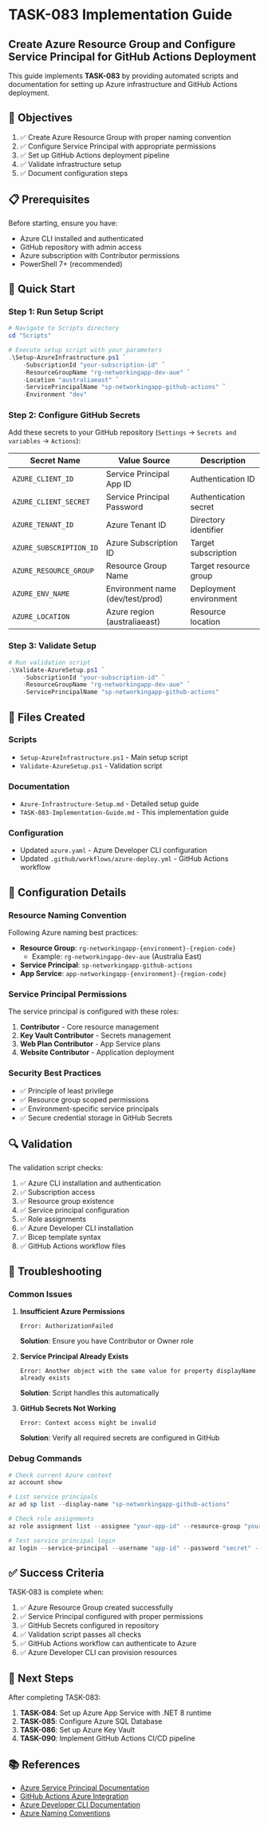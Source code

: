 # TASK-083 Implementation Guide

## Create Azure Resource Group and Configure Service Principal for GitHub Actions Deployment

This guide implements **TASK-083** by providing automated scripts and documentation for setting up Azure infrastructure and GitHub Actions deployment.

## 🎯 Objectives

1. ✅ Create Azure Resource Group with proper naming convention
2. ✅ Configure Service Principal with appropriate permissions
3. ✅ Set up GitHub Actions deployment pipeline
4. ✅ Validate infrastructure setup
5. ✅ Document configuration steps

## 📋 Prerequisites

Before starting, ensure you have:

- Azure CLI installed and authenticated
- GitHub repository with admin access
- Azure subscription with Contributor permissions
- PowerShell 7+ (recommended)

## 🚀 Quick Start

### Step 1: Run Setup Script

```powershell
# Navigate to Scripts directory
cd "Scripts"

# Execute setup script with your parameters
.\Setup-AzureInfrastructure.ps1 `
    -SubscriptionId "your-subscription-id" `
    -ResourceGroupName "rg-networkingapp-dev-aue" `
    -Location "australiaeast" `
    -ServicePrincipalName "sp-networkingapp-github-actions" `
    -Environment "dev"
```

### Step 2: Configure GitHub Secrets

Add these secrets to your GitHub repository (`Settings` → `Secrets and variables` → `Actions`):

| Secret Name | Value Source | Description |
|-------------|--------------|-------------|
| `AZURE_CLIENT_ID` | Service Principal App ID | Authentication ID |
| `AZURE_CLIENT_SECRET` | Service Principal Password | Authentication secret |
| `AZURE_TENANT_ID` | Azure Tenant ID | Directory identifier |
| `AZURE_SUBSCRIPTION_ID` | Azure Subscription ID | Target subscription |
| `AZURE_RESOURCE_GROUP` | Resource Group Name | Target resource group |
| `AZURE_ENV_NAME` | Environment name (dev/test/prod) | Deployment environment |
| `AZURE_LOCATION` | Azure region (australiaeast) | Resource location |

### Step 3: Validate Setup

```powershell
# Run validation script
.\Validate-AzureSetup.ps1 `
    -SubscriptionId "your-subscription-id" `
    -ResourceGroupName "rg-networkingapp-dev-aue" `
    -ServicePrincipalName "sp-networkingapp-github-actions"
```

## 📁 Files Created

### Scripts
- `Setup-AzureInfrastructure.ps1` - Main setup script
- `Validate-AzureSetup.ps1` - Validation script

### Documentation
- `Azure-Infrastructure-Setup.md` - Detailed setup guide
- `TASK-083-Implementation-Guide.md` - This implementation guide

### Configuration
- Updated `azure.yaml` - Azure Developer CLI configuration
- Updated `.github/workflows/azure-deploy.yml` - GitHub Actions workflow

## 🔧 Configuration Details

### Resource Naming Convention

Following Azure naming best practices:

- **Resource Group**: `rg-networkingapp-{environment}-{region-code}`
  - Example: `rg-networkingapp-dev-aue` (Australia East)
- **Service Principal**: `sp-networkingapp-github-actions`
- **App Service**: `app-networkingapp-{environment}-{region-code}`

### Service Principal Permissions

The service principal is configured with these roles:

1. **Contributor** - Core resource management
2. **Key Vault Contributor** - Secrets management
3. **Web Plan Contributor** - App Service plans
4. **Website Contributor** - Application deployment

### Security Best Practices

- ✅ Principle of least privilege
- ✅ Resource group scoped permissions
- ✅ Environment-specific service principals
- ✅ Secure credential storage in GitHub Secrets

## 🔍 Validation

The validation script checks:

1. ✅ Azure CLI installation and authentication
2. ✅ Subscription access
3. ✅ Resource group existence
4. ✅ Service principal configuration
5. ✅ Role assignments
6. ✅ Azure Developer CLI installation
7. ✅ Bicep template syntax
8. ✅ GitHub Actions workflow files

## 🐛 Troubleshooting

### Common Issues

1. **Insufficient Azure Permissions**
   ```
   Error: AuthorizationFailed
   ```
   **Solution**: Ensure you have Contributor or Owner role

2. **Service Principal Already Exists**
   ```
   Error: Another object with the same value for property displayName already exists
   ```
   **Solution**: Script handles this automatically

3. **GitHub Secrets Not Working**
   ```
   Error: Context access might be invalid
   ```
   **Solution**: Verify all required secrets are configured in GitHub

### Debug Commands

```powershell
# Check current Azure context
az account show

# List service principals
az ad sp list --display-name "sp-networkingapp-github-actions"

# Check role assignments
az role assignment list --assignee "your-app-id" --resource-group "your-rg"

# Test service principal login
az login --service-principal --username "app-id" --password "secret" --tenant "tenant-id"
```

## ✅ Success Criteria

TASK-083 is complete when:

1. ✅ Azure Resource Group created successfully
2. ✅ Service Principal configured with proper permissions
3. ✅ GitHub Secrets configured in repository
4. ✅ Validation script passes all checks
5. ✅ GitHub Actions workflow can authenticate to Azure
6. ✅ Azure Developer CLI can provision resources

## 🔄 Next Steps

After completing TASK-083:

1. **TASK-084**: Set up Azure App Service with .NET 8 runtime
2. **TASK-085**: Configure Azure SQL Database
3. **TASK-086**: Set up Azure Key Vault
4. **TASK-090**: Implement GitHub Actions CI/CD pipeline

## 📚 References

- [Azure Service Principal Documentation](https://docs.microsoft.com/en-us/azure/active-directory/develop/howto-create-service-principal-portal)
- [GitHub Actions Azure Integration](https://docs.github.com/en/actions/deployment/deploying-to-your-cloud-provider/deploying-to-azure)
- [Azure Developer CLI Documentation](https://docs.microsoft.com/en-us/azure/developer/azure-developer-cli/)
- [Azure Naming Conventions](https://docs.microsoft.com/en-us/azure/cloud-adoption-framework/ready/azure-best-practices/naming-and-tagging)
